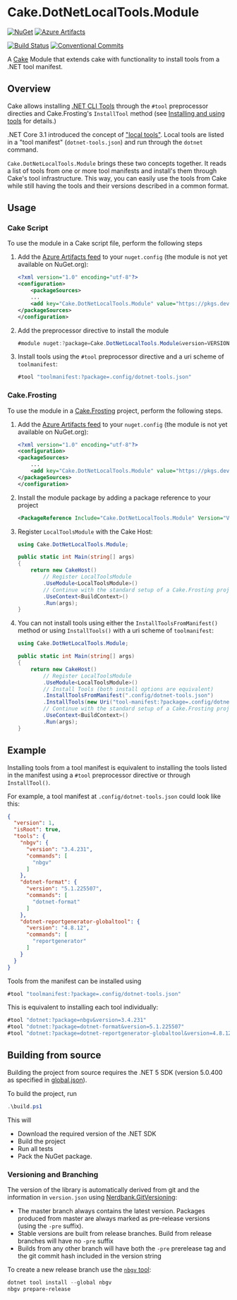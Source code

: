 # Cake.DotNetLocalTools.Module

[![NuGet](https://img.shields.io/nuget/v/Cake.DotNetLocalTools.Module.svg?logo=nuget)](https://www.nuget.org/packages/Cake.DotNetLocalTools.Module)
[![Azure Artifacts](https://img.shields.io/badge/Azure%20Artifacts-prerelease-yellow.svg?logo=azuredevops)](https://dev.azure.com/ap0llo/OSS/_packaging?_a=feed&feed=Cake.DotNetLocalTools.Module)

[![Build Status](https://dev.azure.com/ap0llo/OSS/_apis/build/status/Cake.DotNetLocalTools.Module?branchName=master)](https://dev.azure.com/ap0llo/OSS/_build/latest?definitionId=21&branchName=master)
[![Conventional Commits](https://img.shields.io/badge/Conventional%20Commits-1.0.0-green.svg)](https://conventionalcommits.org)

A [Cake](https://cakebuild.net/) Module that extends cake with functionality to install tools from a .NET tool manifest.

## Overview

Cake allows installing [.NET CLI Tools](https://docs.microsoft.com/en-us/dotnet/core/tools/global-tools) through the `#tool` preprocessor directies and Cake.Frosting's `InstallTool` method (see [Installing and using tools](https://cakebuild.net/docs/writing-builds/tools/installing-tools) for details.)

.NET Core 3.1 introduced the concept of ["local tools"](https://docs.microsoft.com/en-us/dotnet/core/tools/local-tools-how-to-use). 
Local tools are listed in a "tool manifest" (`dotnet-tools.json`) and run through the `dotnet` command.

`Cake.DotNetLocalTools.Module` brings these two concepts together. 
It reads a list of tools from one or more tool manifests and install's them through Cake's tool infrastructure.
This way, you can easily use the tools from Cake while still having the tools and their versions described in a common format.


## Usage

### Cake Script

To use the module in a Cake script file, perform the following steps

1. Add the [Azure Artifacts feed](https://dev.azure.com/ap0llo/OSS/_packaging?_a=feed&feed=Cake.DotNetLocalTools.Module) to your `nuget.config` (the module is not yet available on NuGet.org):

    ```xml
    <?xml version="1.0" encoding="utf-8"?>
    <configuration>
        <packageSources>
        ...
        <add key="Cake.DotNetLocalTools.Module" value="https://pkgs.dev.azure.com/ap0llo/OSS/_packaging/Cake.DotNetLocalTools.Module/nuget/v3/index.json" />
    </packageSources>
    </configuration>
    ```

1. Add the preprocessor directive to install the module

    ```cs
    #module nuget:?package=Cake.DotNetLocalTools.Module&version=VERSION
    ```

1. Install tools using the `#tool` preprocessor directive and a uri scheme of `toolmanifest`:

    ```cs
    #tool "toolmanifest:?package=.config/dotnet-tools.json"
    ```

### Cake.Frosting

To use the module in a [Cake.Frosting](https://cakebuild.net/docs/running-builds/runners/cake-frosting) project, perform the following steps.

1. Add the [Azure Artifacts feed](https://dev.azure.com/ap0llo/OSS/_packaging?_a=feed&feed=Cake.DotNetLocalTools.Module) to your `nuget.config` (the module is not yet available on NuGet.org):
    ```xml
    <?xml version="1.0" encoding="utf-8"?>
    <configuration>
    <packageSources>
        ...
        <add key="Cake.DotNetLocalTools.Module" value="https://pkgs.dev.azure.com/ap0llo/OSS/_packaging/Cake.DotNetLocalTools.Module/nuget/v3/index.json" />
    </packageSources>
    </configuration>
    ```

1. Install the module package by adding a package reference to your project

    ```xml
    <PackageReference Include="Cake.DotNetLocalTools.Module" Version="VERSION" /> 
    ```

1. Register `LocalToolsModule` with the Cake Host:

    ```cs
    using Cake.DotNetLocalTools.Module;

    public static int Main(string[] args)
    {
        return new CakeHost()
            // Register LocalToolsModule
            .UseModule<LocalToolsModule>()        
            // Continue with the standard setup of a Cake.Frosting project
            .UseContext<BuildContext>()
            .Run(args);
    }
    ```

1. You can not install tools using either the `InstallToolsFromManifest()` method or using `InstallTools()` with a uri scheme of `toolmanifest`:

    ```cs
    using Cake.DotNetLocalTools.Module;

    public static int Main(string[] args)
    {
        return new CakeHost()
            // Register LocalToolsModule
            .UseModule<LocalToolsModule>() 
            // Install Tools (both install options are equivalent)
            .InstallToolsFromManifest(".config/dotnet-tools.json")       
            .InstallTools(new Uri("tool-manifest:?package=.config/dotnet-tools.json"))       
            // Continue with the standard setup of a Cake.Frosting project
            .UseContext<BuildContext>()
            .Run(args);
    }
    ```

## Example

Installing tools from a tool manifest is equivalent to installing the tools listed in the manifest using a `#tool` preprocessor directive or through `InstallTool()`.

For example, a tool manifest at `.config/dotnet-tools.json` could look like this:

```json
{
  "version": 1,
  "isRoot": true,
  "tools": {
    "nbgv": {
      "version": "3.4.231",
      "commands": [
        "nbgv"
      ]
    },
    "dotnet-format": {
      "version": "5.1.225507",
      "commands": [
        "dotnet-format"
      ]
    },
    "dotnet-reportgenerator-globaltool": {
      "version": "4.8.12",
      "commands": [
        "reportgenerator"
      ]
    }
  }
}
```

Tools from the manifest can be installed using 

```cs
#tool "toolmanifest:?package=.config/dotnet-tools.json"
```

This is equivalent to installing each tool individually:


```cs
#tool "dotnet:?package=nbgv&version=3.4.231"
#tool "dotnet:?package=dotnet-format&version=5.1.225507"
#tool "dotnet:?package=dotnet-reportgenerator-globaltool&version=4.8.12"
```



## Building from source

Building the project from source requires the .NET 5 SDK (version 5.0.400 as specified in [global.json](./global.json)).

To build the project, run 

```ps1
.\build.ps1
```

This will 

- Download the required version of the .NET SDK
- Build the project
- Run all tests 
- Pack the NuGet package.


### Versioning and Branching

The version of the library is automatically derived from git and the information
in `version.json` using [Nerdbank.GitVersioning](https://github.com/AArnott/Nerdbank.GitVersioning):

- The master branch  always contains the latest version. Packages produced from
  master are always marked as pre-release versions (using the `-pre` suffix).
- Stable versions are built from release branches. Build from release branches
  will have no `-pre` suffix
- Builds from any other branch will have both the `-pre` prerelease tag and the git
  commit hash included in the version string

To create a new release branch use the [`nbgv` tool](https://www.nuget.org/packages/nbgv/):

```ps1
dotnet tool install --global nbgv
nbgv prepare-release
```
